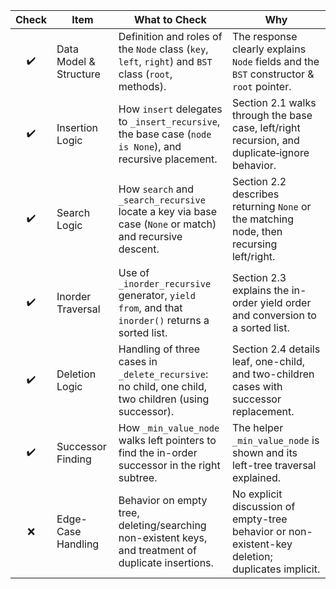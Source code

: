 | Check | Item                   | What to Check                                                                                                | Why                                                                                              |
| :---: | ---------------------- | ------------------------------------------------------------------------------------------------------------ | ------------------------------------------------------------------------------------------------ |
|   ✔️  | Data Model & Structure | Definition and roles of the `Node` class (`key`, `left`, `right`) and `BST` class (`root`, methods).         | The response clearly explains `Node` fields and the `BST` constructor & `root` pointer.          |
|   ✔️  | Insertion Logic        | How `insert` delegates to `_insert_recursive`, the base case (`node is None`), and recursive placement.      | Section 2.1 walks through the base case, left/right recursion, and duplicate‐ignore behavior.    |
|   ✔️  | Search Logic           | How `search` and `_search_recursive` locate a key via base case (`None` or match) and recursive descent.     | Section 2.2 describes returning `None` or the matching node, then recursing left/right.          |
|   ✔️  | Inorder Traversal      | Use of `_inorder_recursive` generator, `yield from`, and that `inorder()` returns a sorted list.             | Section 2.3 explains the in-order yield order and conversion to a sorted list.                   |
|   ✔️  | Deletion Logic         | Handling of three cases in `_delete_recursive`: no child, one child, two children (using successor).         | Section 2.4 details leaf, one-child, and two-children cases with successor replacement.          |
|   ✔️  | Successor Finding      | How `_min_value_node` walks left pointers to find the in-order successor in the right subtree.               | The helper `_min_value_node` is shown and its left-tree traversal explained.                     |
|   ❌  | Edge-Case Handling     | Behavior on empty tree, deleting/searching non-existent keys, and treatment of duplicate insertions.         | No explicit discussion of empty-tree behavior or non-existent-key deletion; duplicates implicit. |
